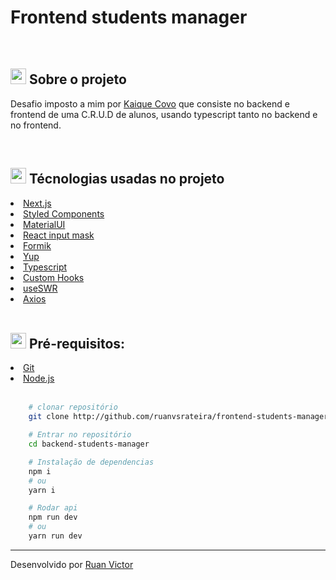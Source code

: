 <h1>Frontend students manager</h1>

<br>

<h2><img style="height: 25px" src="https://github.githubassets.com/images/icons/emoji/unicode/1f4d1.png" />  Sobre o projeto</h2>
<p>Desafio imposto a mim por <a href="https://github.com/kaiqueCovo" target="__blank">Kaique Covo</a> que consiste no backend e frontend de uma C.R.U.D de alunos, usando typescript tanto no backend e no frontend.</p>

<br>

<h2><img style="height: 25px" src="https://github.githubassets.com/images/icons/emoji/unicode/1f680.png" /> Técnologias usadas no projeto</h2>

<li><a href="https://nextjs.org/">Next.js</a></li>
<li><a href="https://styled-components.com/">Styled Components</a></li>
<li><a href="https://mui.com/pt/">MaterialUI</a></li>
<li><a href="https://www.npmjs.com/package/react-input-mask">React input mask</a></li>
<li><a href="https://formik.org/">Formik</a></li>
<li><a href="https://www.npmjs.com/package/yup">Yup</a></li>
<li><a href="https://www.npmjs.com/package/yup">Typescript</a></li>
<li><a href="https://reactjs.org/docs/hooks-custom.html">Custom Hooks</a></li>
<li><a href="https://swr.vercel.app/">useSWR</a></li>
<li><a href="https://axios-http.com/docs/intro">Axios</a></li>

<br>

<h2><img style="height: 25px" src="https://github.githubassets.com/images/icons/emoji/unicode/2139.png" />  Pré-requisitos: </h2>
<li><a href="https://git-scm.com/">Git</a></li>
<li><a href="https://nodejs.org/en/">Node.js</a></li>


<br>

```bash
    # clonar repositório
    git clone http://github.com/ruanvsrateira/frontend-students-manager.git

    # Entrar no repositório
    cd backend-students-manager

    # Instalação de dependencias
    npm i 
    # ou
    yarn i 

    # Rodar api
    npm run dev
    # ou
    yarn run dev
```
<hr>


Desenvolvido por <a href="https://www.linkedin.com/in/ruanvsrateira" target="__blank">Ruan Victor</a>
